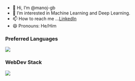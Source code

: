 - 👋 Hi, I’m @manoj-gb
- 👀 I’m interested in Machine Learning and Deep Learning.
- 📫 How to reach me ...[LinkedIn](https://www.linkedin.com/in/manoj-g-b-801221291/)
- 😄 Pronouns: He/Him

### Preferred Languages
<img src="https://skillicons.dev/icons?i=python,c,cpp" />

###  WebDev Stack
<img src="https://skillicons.dev/icons?i=html,css,js,mongodb,express,react,nodejs" />
